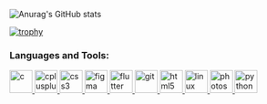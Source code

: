 ![Anurag's GitHub stats](https://github-readme-stats.vercel.app/api?username=victor-gx&show_icons=true&theme=radical)

[![trophy](https://github-profile-trophy.vercel.app/?username=victor-gx&theme=onedark)](https://github.com/ryo-ma/github-profile-trophy)

<!--社交-->
<!-- <h3 align="left">Connect with me:</h3>
<p align="left">
<a href="your link" target="blank"><img align="center" src="https://cdn.jsdelivr.net/npm/simple-icons@3.0.1/icons/twitter.svg" alt="" height="30" width="40" /></a>
<a href="your link" target="blank"><img align="center" src="https://cdn.jsdelivr.net/npm/simple-icons@3.0.1/icons/linkedin.svg" alt="" height="30" width="40" /></a>
<a href="your link" target="blank"><img align="center" src="https://cdn.jsdelivr.net/npm/simple-icons@3.0.1/icons/instagram.svg" alt="" height="30" width="40" /></a>
<a href="your link" target="blank"><img align="center" src="https://cdn.jsdelivr.net/npm/simple-icons@3.0.1/icons/youtube.svg" alt="" height="30" width="40" /></a>
</p> -->

<!--语言图标-->
<h3 align="left">Languages and Tools:</h3>
<p align="left"> 
    <a href="https://www.cprogramming.com/" target="_blank">
      <img src="https://devicons.github.io/devicon/devicon.git/icons/c/c-original.svg" alt="c" width="40" height="40"/> 
    </a>
    <a href="https://www.w3schools.com/cpp/" target="_blank">
      <img src="https://devicons.github.io/devicon/devicon.git/icons/cplusplus/cplusplus-original.svg" alt="cplusplus" width="40" height="40"/> 
    </a>
    <a href="https://www.w3schools.com/css/" target="_blank"> 
      <img src="https://devicons.github.io/devicon/devicon.git/icons/css3/css3-original-wordmark.svg" alt="css3" width="40" height="40"/> 
    </a>
    <a href="https://www.figma.com/" target="_blank"> 
      <img src="https://www.vectorlogo.zone/logos/figma/figma-icon.svg" alt="figma" width="40" height="40"/> 
    </a>
    <a href="https://flutter.dev" target="_blank">
      <img src="https://www.vectorlogo.zone/logos/flutterio/flutterio-icon.svg" alt="flutter" width="40" height="40"/>
    </a>
    <a href="https://git-scm.com/" target="_blank">
      <img src="https://www.vectorlogo.zone/logos/git-scm/git-scm-icon.svg" alt="git" width="40" height="40"/>
    </a>
    <a href="https://www.w3.org/html/" target="_blank">
      <img src="https://devicons.github.io/devicon/devicon.git/icons/html5/html5-original-wordmark.svg" alt="html5" width="40" height="40"/>
    </a>
    <a href="https://www.linux.org/" target="_blank">
      <img src="https://devicons.github.io/devicon/devicon.git/icons/linux/linux-original.svg" alt="linux" width="40" height="40"/>
    </a>
    <a href="https://www.photoshop.com/en" target="_blank">
      <img src="https://devicons.github.io/devicon/devicon.git/icons/photoshop/photoshop-plain.svg" alt="photoshop" width="40" height="40"/>
    </a>
    <a href="https://www.python.org" target="_blank">
      <img src="https://devicons.github.io/devicon/devicon.git/icons/python/python-original.svg" alt="python" width="40" height="40"/>
    </a>
</p>



<!--
**victor-gx/victor-gx** is a ✨ _special_ ✨ repository because its `README.md` (this file) appears on your GitHub profile.

Here are some ideas to get you started:

- 🔭 I’m currently working on ...
- 🌱 I’m currently learning ...
- 👯 I’m looking to collaborate on ...
- 🤔 I’m looking for help with ...
- 💬 Ask me about ...
- 📫 How to reach me: ...
- 😄 Pronouns: ...
- ⚡ Fun fact: ...
-->
